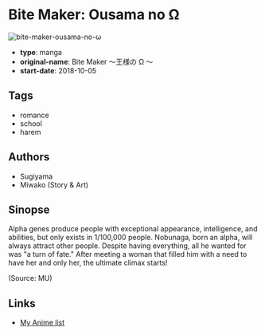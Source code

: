 # Bite Maker: Ousama no Ω

![bite-maker-ousama-no-ω](https://cdn.myanimelist.net/images/manga/1/229135.jpg)

-   **type**: manga
-   **original-name**: Bite Maker ～王様の Ω ～
-   **start-date**: 2018-10-05

## Tags

-   romance
-   school
-   harem

## Authors

-   Sugiyama
-   Miwako (Story & Art)

## Sinopse

Alpha genes produce people with exceptional appearance, intelligence, and abilities, but only exists in 1/100,000 people. Nobunaga, born an alpha, will always attract other people. Despite having everything, all he wanted for was "a turn of fate." After meeting a woman that filled him with a need to have her and only her, the ultimate climax starts!

(Source: MU)

## Links

-   [My Anime list](https://myanimelist.net/manga/125593/Bite_Maker__Ousama_no_%CE%A9)
